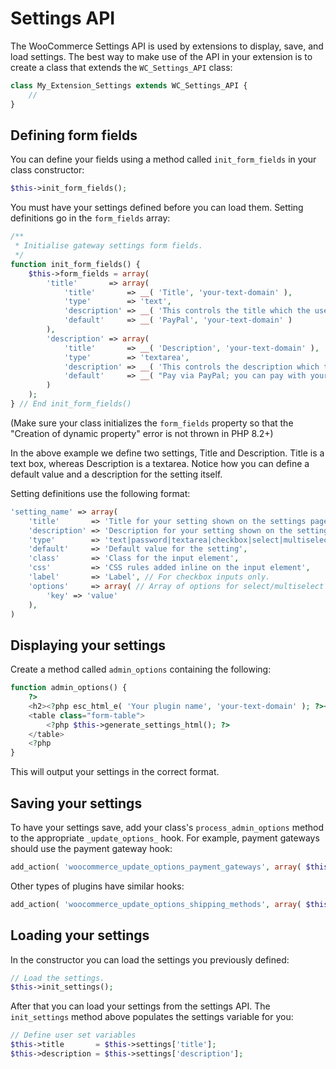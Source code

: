 # Settings API

The WooCommerce Settings API is used by extensions to display, save, and load settings. The best way to make use of the API in your extension is to create a class that extends the `WC_Settings_API` class:

```php
class My_Extension_Settings extends WC_Settings_API {
	//
}
```

## Defining form fields

You can define your fields using a method called `init_form_fields` in your class constructor:

```php
$this->init_form_fields();
```

You must have your settings defined before you can load them. Setting definitions go in the `form_fields` array:

```php
/**
 * Initialise gateway settings form fields.
 */
function init_form_fields() {
	$this->form_fields = array(
		'title'       => array(
			'title'       => __( 'Title', 'your-text-domain' ),
			'type'        => 'text',
			'description' => __( 'This controls the title which the user sees during checkout.', 'your-text-domain' ),
			'default'     => __( 'PayPal', 'your-text-domain' )
		),
		'description' => array(
			'title'       => __( 'Description', 'your-text-domain' ),
			'type'        => 'textarea',
			'description' => __( 'This controls the description which the user sees during checkout.', 'your-text-domain' ),
			'default'     => __( "Pay via PayPal; you can pay with your credit card if you don't have a PayPal account", 'your-text-domain' )
		)
	);
} // End init_form_fields()
```

(Make sure your class initializes the `form_fields` property so that the "Creation of dynamic property" error is not thrown in PHP 8.2+)

In the above example we define two settings, Title and Description. Title is a text box, whereas Description is a textarea. Notice how you can define a default value and a description for the setting itself.

Setting definitions use the following format:

```php
'setting_name' => array(
	'title'       => 'Title for your setting shown on the settings page',
	'description' => 'Description for your setting shown on the settings page',
	'type'        => 'text|password|textarea|checkbox|select|multiselect',
	'default'     => 'Default value for the setting',
	'class'       => 'Class for the input element',
	'css'         => 'CSS rules added inline on the input element',
	'label'       => 'Label', // For checkbox inputs only.
	'options'     => array( // Array of options for select/multiselect inputs only.
		'key' => 'value'
	),
)
```

## Displaying your settings

Create a method called `admin_options` containing the following:

```php
function admin_options() {
	?>
	<h2><?php esc_html_e( 'Your plugin name', 'your-text-domain' ); ?></h2>
	<table class="form-table">
		<?php $this->generate_settings_html(); ?>
	</table>
	<?php
}
```

This will output your settings in the correct format.

## Saving your settings

To have your settings save, add your class's `process_admin_options` method to the appropriate `_update_options_` hook. For example, payment gateways should use the payment gateway hook:

```php
add_action( 'woocommerce_update_options_payment_gateways', array( $this, 'process_admin_options' ) );
```

Other types of plugins have similar hooks:

```php
add_action( 'woocommerce_update_options_shipping_methods', array( $this, 'process_admin_options' ) );
```

## Loading your settings

In the constructor you can load the settings you previously defined:

```php
// Load the settings.
$this->init_settings();
```

After that you can load your settings from the settings API. The `init_settings` method above populates the settings variable for you:

```php
// Define user set variables
$this->title       = $this->settings['title'];
$this->description = $this->settings['description'];
```
